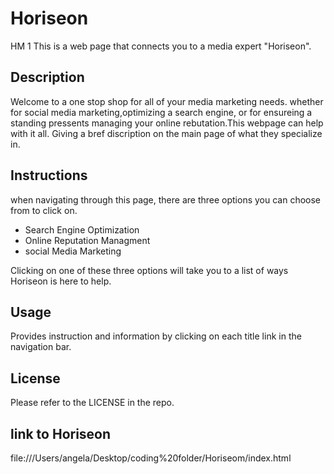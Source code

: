 # Horiseon
HM 1
This is a web page that connects you to a media expert "Horiseon".

## Description

Welcome to a one stop shop for all of your media marketing needs. whether for social media marketing,optimizing a search engine, or for ensureing a standing pressents managing your online rebutation.This webpage can help with it all. Giving a bref discription on the main page of what they specialize in.

## Instructions

when navigating through this page, there are three options you can choose from to click on.

* Search Engine Optimization    
* Online Reputation Managment
* social Media Marketing

Clicking on one of these three options will take you to a list of ways Horiseon is here to help.

## Usage

Provides instruction and information by clicking on each title link in the navigation bar.

## License
Please refer to the LICENSE in the repo.



## link to Horiseon
file:///Users/angela/Desktop/coding%20folder/Horiseom/index.html